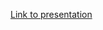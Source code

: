 <a href="https://www.canva.com/design/DAGDyduxMs0/0whXkKa315QvNFoJfW77OA/edit?utm_content=DAGDyduxMs0&utm_campaign=designshare&utm_medium=link2&utm_source=sharebutton">Link to presentation</a>
